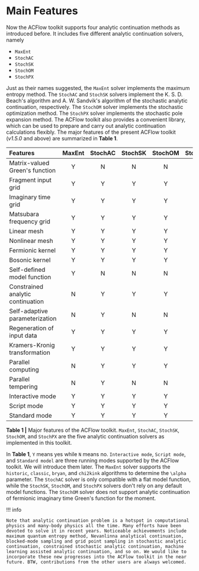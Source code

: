 # Main Features

Now the ACFlow toolkit supports four analytic continuation methods as introduced before. It includes five different analytic continuation solvers, namely

* `MaxEnt`
* `StochAC`
* `StochSK`
* `StochOM`
* `StochPX`

Just as their names suggested, the `MaxEnt` solver implements the maximum entropy method. The `StochAC` and `StochSK` solvers implement the K. S. D. Beach's algorithm and A. W. Sandvik's algorithm of the stochastic analytic continuation, respectively. The `StochOM` solver implements the stochastic optimization method. The `StochPX` solver implements the stochastic pole expansion method. The ACFlow toolkit also provides a convenient library, which can be used to prepare and carry out analytic continuation calculations flexibly. The major features of the present ACFlow toolkit (*v1.5.0* and above) are summarized in **Table 1**.

| Features | MaxEnt | StochAC | StochSK | StochOM | StochPX |
| :------- | :----: | :-----: | :-----: | :-----: | :-----: |
|Matrix-valued Green's function | Y | N | N | N | Y |
|Fragment input grid            | Y | Y | Y | Y | Y |
|Imaginary time grid            | Y | Y | Y | Y | N |
|Matsubara frequency grid       | Y | Y | Y | Y | Y |
|Linear mesh                    | Y | Y | Y | Y | Y |
|Nonlinear mesh                 | Y | Y | Y | Y | Y |
|Fermionic kernel               | Y | Y | Y | Y | Y |
|Bosonic kernel                 | Y | Y | Y | Y | Y |
|Self-defined model function    | Y | N | N | N | N |
|Constrained analytic continuation | N | Y | Y | Y | Y |
|Self-adaptive parameterization | N | Y | N | N | Y |
|Regeneration of input data     | Y | Y | Y | Y | Y |
|Kramers-Kronig transformation  | Y | Y | Y | Y | Y |
|Parallel computing             | N | Y | Y | Y | Y |
|Parallel tempering             | N | Y | N | N | N |
|Interactive mode               | Y | Y | Y | Y | Y |
|Script mode                    | Y | Y | Y | Y | Y |
|Standard mode                  | Y | Y | Y | Y | Y |

**Table 1 |** Major features of the ACFlow toolkit. `MaxEnt`, `StochAC`, `StochSK`, `StochOM`, and `StochPX` are the five analytic continuation solvers as implemented in this toolkit.

In **Table 1**, `Y` means yes while `N` means no. `Interactive mode`, `Script mode`, and `Standard model` are three running modes supported by the ACFlow toolkit. We will introduce them later. The `MaxEnt` solver supports the `historic`, `classic`, `bryan`, and `chi2kink` algorithms to determine the ``\alpha`` parameter. The `StochAC` solver is only compatible with a flat model function, while the `StochSK`, `StochOM`, and `StochPX` solvers don't rely on any default model functions. The `StochOM` solver does not support analytic continuation of fermionic imaginary time Green's function for the moment.

!!! info

    Note that analytic continuation problem is a hotspot in computational physics and many-body physics all the time. Many efforts have been devoted to solve it in recent years. Noticeable achievements include maximum quantum entropy method, Nevanlinna analytical continuation, blocked-mode sampling and grid point sampling in stochastic analytic continuation, constrained stochastic analytic continuation, machine learning assisted analytic continuation, and so on. We would like to incorporate these new progresses into the ACFlow toolkit in the near future. BTW, contributions from the other users are always welcomed.
